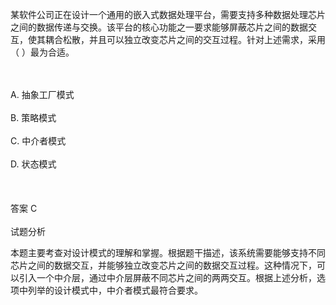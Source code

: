 <div class="detail lh2"><p>
某软件公司正在设计一个通用的嵌入式数据处理平台，需要支持多种数据处理芯片之间的数据传递与交换。该平台的核心功能之一要求能够屏蔽芯片之间的数据交互，使其耦合松散，并且可以独立改变芯片之间的交互过程。针对上述需求，采用（  ）最为合适。</p><br/><br/>A. 抽象工厂模式<br/><br/>B. 策略模式<br/><br/>C. 中介者模式<br/><br/>D. 状态模式<br/><br/><br/><br/>答案 C<br/><br/>试题分析<br/><p>本题主要考查对设计模式的理解和掌握。根据题干描述，该系统需要能够支持不同芯片之间的数据交互，并能够独立改变芯片之间的数据交互过程。这种情况下，可以引入一个中介层，通过中介层屏蔽不同芯片之间的两两交互。根据上述分析，选项中列举的设计模式中，中介者模式最符合要求。</p><p><br/></p></div>